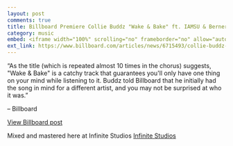 ```yaml
---
layout: post
comments: true
title: Billboard Premiere Collie Buddz "Wake & Bake" ft. IAMSU & Berner
category: music
embed: <iframe width="100%" scrolling="no" frameborder="no" allow="autoplay" src="https://w.soundcloud.com/player/?url=https%3A//api.soundcloud.com/tracks/225286672&color=%23ff5500&auto_play=false&hide_related=false&show_comments=true&show_user=true&show_reposts=false&show_teaser=true&visual=true"></iframe>
ext_link: https://www.billboard.com/articles/news/6715493/collie-buddz-premiere-wake-bake
---
```


“As the title (which is repeated almost 10 times in the chorus) suggests, "Wake & Bake" is a catchy track that guarantees you'll only have one thing on your mind while listening to it. Buddz told Billboard that he initially had the song in mind for a different artist, and you may not be surprised at who it was.”

– Billboard

[View Billboard post](https://www.billboard.com/articles/news/6715493/collie-buddz-premiere-wake-bake)

Mixed and mastered here at Infinite Studios [Infinite Studios](http://localhost:4000.html)


<!-- categories: [ music, Mixng, Mastering ] -->
